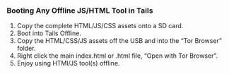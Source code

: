 ### Booting Any Offline JS/HTML Tool in Tails

1. Copy the complete HTML/JS/CSS assets onto a SD card.
2. Boot into Tails Offline.
3. Copy the HTML/CSS/JS assets off the USB and into the “Tor Browser” folder.
4. Right click the main index.html or .html file, “Open with Tor Browser”.
5. Enjoy using HTMl/JS tool(s) offline.